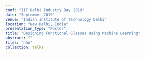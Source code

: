 ```yaml
---
conf: "IIT Delhi Industry Day 2019"
date: "September 2019"
venue: "Indian Institute of Technology Delhi"
location: "New Delhi, India"
presentation_type: "Poster"
title: "Designing Functional Glasses using Machine Learning"
abstract: ""
files: "nan"
collection: talks
---
```


<!--  -->

